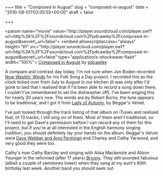 +++
title = "Composed in August"
slug = "composed-in-august"
date = "2010-08-01T02:05:55+00:00"
draft = false

+++

<object height="81" width="100%">
&lt;param name="movie" value="http://player.soundcloud.com/player.swf?url=http%3A%2F%2Fsoundcloud.com%2Fpdcawley%2Fcomposed-in-august&secret\_url=false"&gt;</param> <param name="allowscriptaccess" value="always"></param> &lt;embed allowscriptaccess="always" height="81" src="http://player.soundcloud.com/player.swf?url=http%3A%2F%2Fsoundcloud.com%2Fpdcawley%2Fcomposed-in-august&secret\_url=false" type="application/x-shockwave-flash" width="100%"&gt;</embed> </object> <span><a href="http://soundcloud.com/pdcawley/composed-in-august">Composed in August</a> by <a href="http://soundcloud.com/pdcawley">pdcawley</a></span>

A compare and contrast day today. I'm not sure when Jon Boden recorded [Now Westlin' Winds](http://www.afolksongaday.com/2010/08/01/westlin-winds/) for his Folk Song a Day project. I recorded this as the clock ticked over from July to August in our kitchen (it was only after I'd gone to bed that I realised that if I'd been able to record a song down there, I couldn't've remembered to set the dishwasher off). I've been singing this for nearly 20 years now. The words are by Robert Burns, the tune appears to be traditional, and I got it from [Lady of Autumn](http://itunes.apple.com/gb/album/lady-of-autumn/id152811965), by Beggar's Velvet.

I've just looked through the track listing of that album on iTunes and realised that, of 13 tracks, I still sing six of them. Most of them aren't traditional, so I'll need to get Dave's permission before I can record any of them for this project, but if you're at all interested in the English harmony singing tradition, you should definitely lay your hands on the album. Beggar's Velvet were [Dave Webber and Anni Fentiman](http://www.oldandnewtradition.com/daveandanni/) and Charley and Cathy Yarwood, and very good they were too.

Cathy's now Cathy Barclay and singing with Ailsa Mackenzie and Alison Younger in the reformed (after 17 years) [Bryony](http://www.myspace.com/bryonysofar). They still sounded fabulous (albeit a couple of semitones lower) when they sang at my aunt's 60th birthday last week. Another band you should seek out.
